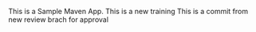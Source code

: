 This is a Sample Maven App. 
This is a new training
This is a commit from new review brach for approval
